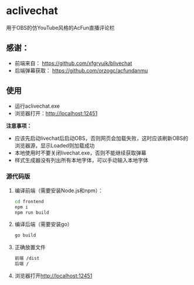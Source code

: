 # aclivechat
用于OBS的仿YouTube风格的AcFun直播评论栏

## 感谢：
* 前端来自： https://github.com/xfgryujk/blivechat
* 后端弹幕获取： https://github.com/orzogc/acfundanmu

## 使用
* 运行aclivechat.exe
* 浏览器打开：[http://localhost:12451](http://localhost:12451)


**注意事项：**

* 应该先启动livechat后启动OBS，否则网页会加载失败，这时应该刷新OBS的浏览器源，显示Loaded则加载成功
* 本地使用时不要关闭livechat.exe，否则不能继续获取弹幕
* 样式生成器没有列出所有本地字体，可以手动输入本地字体

### 源代码版
1. 编译前端（需要安装Node.js和npm）：
   ```sh
   cd frontend
   npm i
   npm run build
   ```
   
2. 编译后端（需要安装go）
   ```sh
   go build
   ```
   
3. 正确放置文件
   ```sh
   前端 /dist
   后端 /
   ```

4. 浏览器打开[http://localhost:12451](http://localhost:12451)